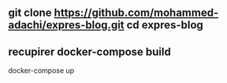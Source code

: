 git clone https://github.com/mohammed-adachi/expres-blog.git
cd expres-blog
---
recupirer
 docker-compose build 
 ---
 docker-compose up
            
